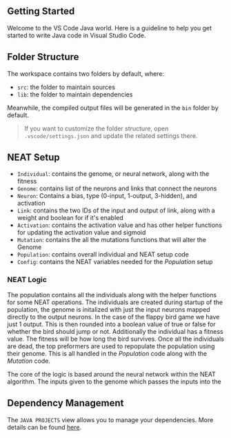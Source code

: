 ## Getting Started

Welcome to the VS Code Java world. Here is a guideline to help you get started to write Java code in Visual Studio Code.

## Folder Structure

The workspace contains two folders by default, where:

- `src`: the folder to maintain sources
- `lib`: the folder to maintain dependencies

Meanwhile, the compiled output files will be generated in the `bin` folder by default.

> If you want to customize the folder structure, open `.vscode/settings.json` and update the related settings there.

## NEAT Setup
- `Individual`: contains the genome, or neural network, along with the fitness
- `Genome`: contains list of the neurons and links that connect the neurons
- `Neuron`: Contains a bias, type (0-input, 1-output, 3-hidden), and activation
- `Link`: contains the two IDs of the input and output of link, along with a weight and boolean for if it's enabled
- `Activation`: contains the activation value and has other helper functions for updating the activation value and sigmoid
- `Mutation`: contains the all the mutations functions that will alter the Genome
- `Population`: contains overall individual and NEAT setup code
- `Config`: contains the NEAT variables needed for the *Population* setup

### NEAT Logic
The population contains all the individuals along with the helper functions for some NEAT operations. The individuals are created during startup of the population, the genome is initalized with just the input neurons mapped directly to the output neurons. In the case of the flappy bird game we have just 1 output. This is then rounded into a boolean value of true or false for whether the bird should jump or not. Additionally the individual has a fitness value. The fitness will be how long the bird survives. Once all the individuals are dead, the top preformers are used to repopulate the population using their genome. This is all handled in the *Population* code along with the *Mutation* code.

The core of the logic is based around the neural network within the NEAT algorithm. The inputs given to the genome which passes the inputs into the

## Dependency Management

The `JAVA PROJECTS` view allows you to manage your dependencies. More details can be found [here](https://github.com/microsoft/vscode-java-dependency#manage-dependencies).
